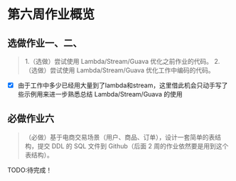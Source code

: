 # 第六周作业概览
## 选做作业一、二、
> 1.（选做）尝试使用 Lambda/Stream/Guava 优化之前作业的代码。
> 2.（选做）尝试使用 Lambda/Stream/Guava 优化工作中编码的代码。
>
- [x] 由于工作中多少已经用大量到了lambda和stream，这里借此机会只动手写了些示例用来进一步熟悉总结 Lambda/Stream/Guava 的使用
## 必做作业六
> （必做）基于电商交易场景（用户、商品、订单），设计一套简单的表结构，提交 DDL 的 SQL 文件到 Github（后面 2 周的作业依然要是用到这个表结构）。

TODO:待完成！